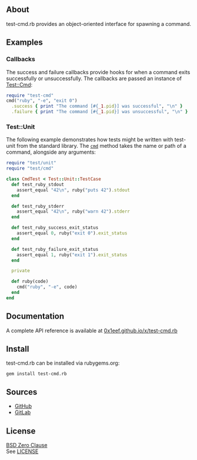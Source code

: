 ## About

test-cmd.rb provides an object-oriented interface for spawning
a command.

## Examples

### Callbacks

The success and failure callbacks provide hooks for when
a command exits successfully or unsuccessfully. The callbacks
are passed an instance of
[Test::Cmd](https://0x1eef.github.io/x/test-cmd.rb/Test/Cmd.html):

``` ruby
require "test-cmd"
cmd("ruby", "-e", "exit 0")
  .success { print "The command [#{_1.pid}] was successful", "\n" }
  .failure { print "The command [#{_1.pid}] was unsuccessful", "\n" }
```

### Test::Unit

The following example demonstrates how tests might be written with
test-unit from the standard library. The
[`cmd`](https://0x1eef.github.io/x/test-cmd.rb/Kernel.html#cmd-instance_method)
method takes the name or path of a command, alongside any arguments:

```ruby
require "test/unit"
require "test/cmd"

class CmdTest < Test::Unit::TestCase
  def test_ruby_stdout
    assert_equal "42\n", ruby("puts 42").stdout
  end

  def test_ruby_stderr
    assert_equal "42\n", ruby("warn 42").stderr
  end

  def test_ruby_success_exit_status
    assert_equal 0, ruby("exit 0").exit_status
  end

  def test_ruby_failure_exit_status
    assert_equal 1, ruby("exit 1").exit_status
  end

  private

  def ruby(code)
    cmd("ruby", "-e", code)
  end
end
```

## Documentation

A complete API reference is available at
[0x1eef.github.io/x/test-cmd.rb](https://0x1eef.github.io/x/test-cmd.rb)

## Install

test-cmd.rb can be installed via rubygems.org:

    gem install test-cmd.rb

## Sources

* [GitHub](https://github.com/0x1eef/test-cmd.rb#readme)
* [GitLab](https://gitlab.com/0x1eef/test-cmd.rb#about)

## License

[BSD Zero Clause](https://choosealicense.com/licenses/0bsd/)
<br>
See [LICENSE](./LICENSE)
